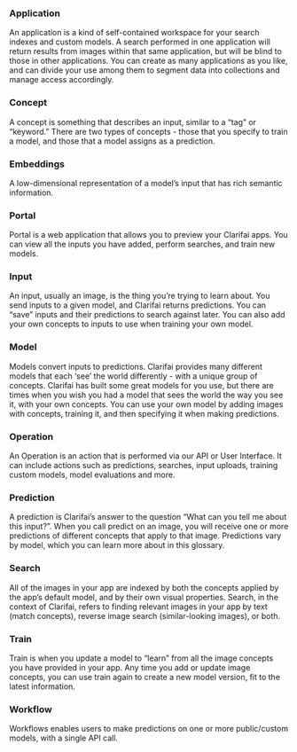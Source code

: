 ### Application 
An application is a kind of self-contained workspace for your search indexes and custom models. A search performed in one application will return results from images within that same application, but will be blind to those in other applications. You can create as many applications as you like, and can divide your use among them to segment data into collections and manage access accordingly.
### Concept 
A concept is something that describes an input, similar to a “tag” or “keyword.” There are two types of concepts - those that you specify to train a model, and those that a model assigns as a prediction.
### Embeddings 
A low-dimensional representation of a model’s input that has rich semantic information.
### Portal 
Portal is a web application that allows you to preview your Clarifai apps. You can view all the inputs you have added, perform searches, and train new models.
### Input 
An input, usually an image, is the thing you’re trying to learn about. You send inputs to a given model, and Clarifai returns predictions. You can “save” inputs and their predictions to search against later. You can also add your own concepts to inputs to use when training your own model.
### Model 
Models convert inputs to predictions. Clarifai provides many different models that each ‘see’ the world differently - with a unique group of concepts. Clarifai has built some great models for you use, but there are times when you wish you had a model that sees the world the way you see it, with your own concepts. You can use your own model by adding images with concepts, training it, and then specifying it when making predictions.
### Operation 
An Operation is an action that is performed via our API or User Interface. It can include actions such as predictions, searches, input uploads, training custom models, model evaluations and more.
### Prediction 
A prediction is Clarifai’s answer to the question “What can you tell me about this input?”. When you call predict on an image, you will receive one or more predictions of different concepts that apply to that image. Predictions vary by model, which you can learn more about in this glossary.
### Search 
All of the images in your app are indexed by both the concepts applied by the app’s default model, and by their own visual properties. Search, in the context of Clarifai, refers to finding relevant images in your app by text (match concepts), reverse image search (similar-looking images), or both.
### Train 
Train is when you update a model to “learn” from all the image concepts you have provided in your app. Any time you add or update image concepts, you can use train again to create a new model version, fit to the latest information.
### Workflow 
Workflows enables users to make predictions on one or more public/custom models, with a single API call.
